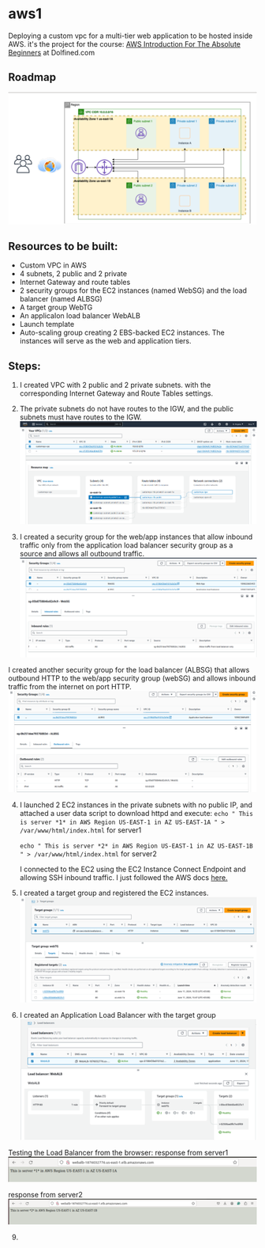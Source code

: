 # aws1
Deploying a custom vpc for a multi-tier web application to be hosted inside AWS. it's the project for the course: [AWS Introduction For The Absolute Beginners](https://www.dolfined.com/courses/arabic-aws-introduction-for-absolute-beginners) at Dolfined.com 


## Roadmap
![](https://github.com/Moka1302/aws1/blob/main/roadmap.png)


## Resources to be built:
- Custom VPC in AWS 
- 4 subnets, 2 public and 2 private
- Internet Gateway and route tables
- 2 security groups for the EC2 instances (named WebSG) and the load balancer (named ALBSG)
- A target group WebTG
- An applicaIon load balancer WebALB
- Launch template 
- Auto-scaling group creating 2 EBS-backed EC2 instances. The instances will serve as the web and application tiers.



## Steps:
1. I created VPC with 2 public and 2 private subnets. with the corresponding Internet Gateway and Route Tables settings.
2. The private subnets do not have routes to the IGW, and the public subnets must have routes to the IGW.
![](https://github.com/Moka1302/aws1/blob/main/vpc.png)

3. I created a security group for the web/app instances that allow inbound traffic only from the application load balancer security group as a source and allows all outbound traffic.
![](https://github.com/Moka1302/aws1/blob/main/WebSG.png)

I created another security group for the load balancer (ALBSG) that allows outbound HTTP to the web/app security group (webSG) and allows inbound traffic from the internet on port HTTP.
![](https://github.com/Moka1302/aws1/blob/main/ALBSG.png)

4. I launched 2 EC2 instances in the private subnets with no public IP, and attached a user data script to download httpd and execute:
   `echo " This is server *1* in AWS Region US-EAST-1 in AZ US-EAST-1A " > /var/www/html/index.html` for server1
   
   `echo " This is server *2* in AWS Region US-EAST-1 in AZ US-EAST-1B " > /var/www/html/index.html` for server2
   
   I connected to the EC2 using the EC2 Instance Connect Endpoint and allowing SSH inbound traffic. I just followed the AWS docs [here.](https://docs.aws.amazon.com/AWSEC2/latest/UserGuide/connect-with-ec2-instance-connect-endpoint.html) 

6. I created a target group and registered the EC2 instances.
![](https://github.com/Moka1302/aws1/blob/main/Target%20Group.png)

7. I created an Application Load Balancer with the target group
![](https://github.com/Moka1302/aws1/blob/main/Load%20Balancer.png)

Testing the Load Balancer from the browser:
response from server1
![](https://github.com/Moka1302/aws1/blob/main/response%20from%20server1.png)

response from server2
![](https://github.com/Moka1302/aws1/blob/main/response%20from%20server2.png)

9. 

